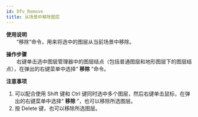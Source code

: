 ```yaml
---
id: DTv_Remove
title: 从场景中移除图层
---
```

**使用说明**  
　　“移除”命令，用来将选中的图层从当前场景中移除。

**操作步骤**  
　　右键单击选中图层管理器中的图层结点（包括普通图层和地形图层下的图层结点），在弹出的右键菜单中选择“ **移除** ”命令。

**注意事项**

  1. 可以配合使用 Shift 键和 Ctrl 键同时选中多个图层，然后右键单击鼠标，在弹出的右键菜单中选择“ **移除** ”，也可以移除所选图层。
  2. 按 Delete 键，也可以移除所选图层。
